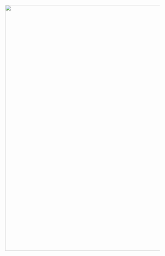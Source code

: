 <div id="header" align="center">
  <img decoding="async" src="https://github.com/edmundravn/edmundravn/main/blob/black_banner.png" width="800"/>
</div>
<!--
**edmundravn/edmundravn** is a ✨ _special_ ✨ repository because its `README.md` (this file) appears on your GitHub profile.

Here are some ideas to get you started:

- 🔭 I’m currently working on ...
- 🌱 I’m currently learning ...
- 👯 I’m looking to collaborate on ...
- 🤔 I’m looking for help with ...
- 💬 Ask me about ...
- 📫 How to reach me: ...
- 😄 Pronouns: ...
- ⚡ Fun fact: ...
-->
